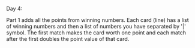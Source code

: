 Day 4: 

Part 1 adds all the points from winning numbers.
Each card (line) has a list of winning numbers and then a list of numbers you have separated by '|' symbol.
The first match makes the card worth one point and each match after the first doubles the point value of that card.